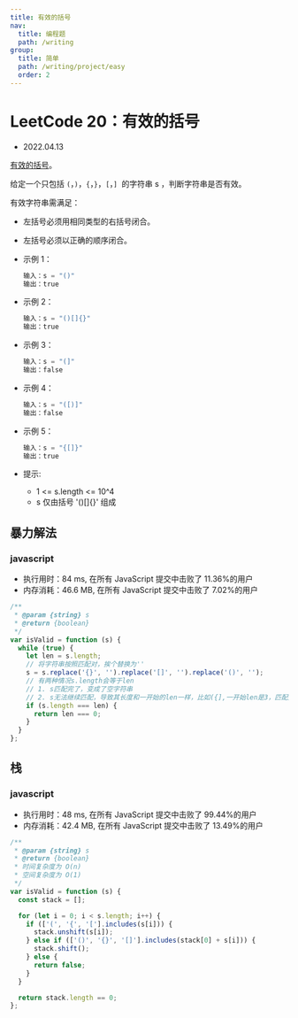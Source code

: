 ```yaml
---
title: 有效的括号
nav:
  title: 编程题
  path: /writing
group:
  title: 简单
  path: /writing/project/easy
  order: 2
---
```


# LeetCode 20：有效的括号

- 2022.04.13

[有效的括号](https://leetcode-cn.com/problems/valid-parentheses/)。

给定一个只包括 `(`，`)`，`{`，`}`，`[`，`]`  的字符串 s ，判断字符串是否有效。

有效字符串需满足：

- 左括号必须用相同类型的右括号闭合。
- 左括号必须以正确的顺序闭合。

- 示例 1：

  ```js
  输入：s = "()"
  输出：true
  ```

- 示例 2：

  ```js
  输入：s = "()[]{}"
  输出：true
  ```

- 示例 3：

  ```js
  输入：s = "(]"
  输出：false
  ```

- 示例 4：

  ```js
  输入：s = "([)]"
  输出：false
  ```

- 示例 5：

  ```js
  输入：s = "{[]}"
  输出：true
  ```

- 提示:

  - 1 <= s.length <= 10^4
  - s 仅由括号 '()[]{}' 组成

## 暴力解法

### javascript

- 执行用时：84 ms, 在所有 JavaScript 提交中击败了 11.36%的用户
- 内存消耗：46.6 MB, 在所有 JavaScript 提交中击败了 7.02%的用户

```js
/**
 * @param {string} s
 * @return {boolean}
 */
var isValid = function (s) {
  while (true) {
    let len = s.length;
    // 将字符串按照匹配对，挨个替换为''
    s = s.replace('{}', '').replace('[]', '').replace('()', '');
    // 有两种情况s.length会等于len
    // 1. s匹配完了，变成了空字符串
    // 2. s无法继续匹配，导致其长度和一开始的len一样，比如({],一开始len是3，匹配完还是3，说明不用继续匹配了，结果就是false
    if (s.length === len) {
      return len === 0;
    }
  }
};
```

## 栈

### javascript

- 执行用时：48 ms, 在所有 JavaScript 提交中击败了 99.44%的用户
- 内存消耗：42.4 MB, 在所有 JavaScript 提交中击败了 13.49%的用户

```js
/**
 * @param {string} s
 * @return {boolean}
 * 时间复杂度为 O(n)
 * 空间复杂度为 O(1)
 */
var isValid = function (s) {
  const stack = [];

  for (let i = 0; i < s.length; i++) {
    if (['(', '{', '['].includes(s[i])) {
      stack.unshift(s[i]);
    } else if (['()', '{}', '[]'].includes(stack[0] + s[i])) {
      stack.shift();
    } else {
      return false;
    }
  }

  return stack.length == 0;
};
```
